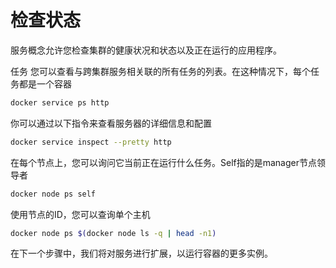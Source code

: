 # 检查状态
服务概念允许您检查集群的健康状况和状态以及正在运行的应用程序。

任务
您可以查看与跨集群服务相关联的所有任务的列表。在这种情况下，每个任务都是一个容器
```bash
docker service ps http
```
你可以通过以下指令来查看服务器的详细信息和配置
```bash
docker service inspect --pretty http
```
在每个节点上，您可以询问它当前正在运行什么任务。Self指的是manager节点领导者
```bash
docker node ps self
```
使用节点的ID，您可以查询单个主机
```bash
docker node ps $(docker node ls -q | head -n1)
```
在下一个步骤中，我们将对服务进行扩展，以运行容器的更多实例。